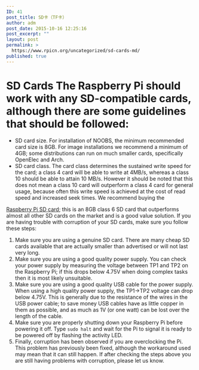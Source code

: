 ```yaml
---
ID: 41
post_title: SD卡（TF卡）
author: adm
post_date: 2015-10-16 12:25:16
post_excerpt: ""
layout: post
permalink: >
  https://www.rpicn.org/uncategorized/sd-cards-md/
published: true
---
```

# SD Cards The Raspberry Pi should work with any SD-compatible cards, although there are some guidelines that should be followed: 

*   SD card size. For installation of NOOBS, the minimum recommended card size is 8GB. For image installations we recommend a minimum of 4GB; some distributions can run on much smaller cards, specifically OpenElec and Arch.
*   SD card class. The card class determines the sustained write speed for the card; a class 4 card will be able to write at 4MB/s, whereas a class 10 should be able to attain 10 MB/s. However it should be noted that this does not mean a class 10 card will outperform a class 4 card for general usage, because often this write speed is achieved at the cost of read speed and increased seek times. We recommend buying the 

[Raspberry Pi SD card][1]; this is an 8GB class 6 SD card that outperforms almost all other SD cards on the market and is a good value solution. If you are having trouble with corruption of your SD cards, make sure you follow these steps: 
1.  Make sure you are using a genuine SD card. There are many cheap SD cards available that are actually smaller than advertised or will not last very long.
2.  Make sure you are using a good quality power supply. You can check your power supply by measuring the voltage between TP1 and TP2 on the Raspberry Pi; if this drops below 4.75V when doing complex tasks then it is most likely unsuitable.
3.  Make sure you are using a good quality USB cable for the power supply. When using a high quality power supply, the TP1->TP2 voltage can drop below 4.75V. This is generally due to the resistance of the wires in the USB power cable; to save money USB cables have as little copper in them as possible, and as much as 1V (or one watt) can be lost over the length of the cable.
4.  Make sure you are properly shutting down your Raspberry Pi before powering it off. Type `sudo halt` and wait for the Pi to signal it is ready to be powered off by flashing the activity LED.
5.  Finally, corruption has been observed if you are overclocking the Pi. This problem has previously been fixed, although the workaround used may mean that it can still happen. If after checking the steps above you are still having problems with corruption, please let us know.

 [1]: http://swag.raspberrypi.org/products/noobs-8gb-sd-card